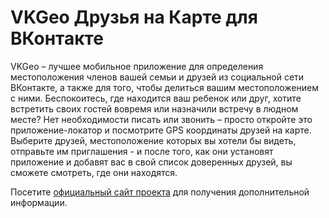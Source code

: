 # VKGeo Друзья на Карте для ВКонтакте

VKGeo  –  лучшее мобильное приложение для определения местоположения членов
вашей  семьи и друзей из социальной сети ВКонтакте, а также для того, чтобы
делиться  вашим  местоположением  с  ними.  Беспокоитесь, где находится ваш
ребенок  или  друг,  хотите  встретить  своих  гостей вовремя или назначили
встречу  в  людном  месте?  Нет  необходимости  писать или звонить – просто
откройте  это  приложение-локатор  и  посмотрите  GPS  координаты друзей на
карте.  Выберите  друзей,  местоположение  которых  вы  хотели  бы  видеть,
отправьте  им  приглашения  -  и после того, как они установят приложение и
добавят  вас  в свой список доверенных друзей, вы сможете смотреть, где они
находятся.

Посетите   [официальный  сайт  проекта](https://vkgeo.sourceforge.io/)  для
получения дополнительной информации.
